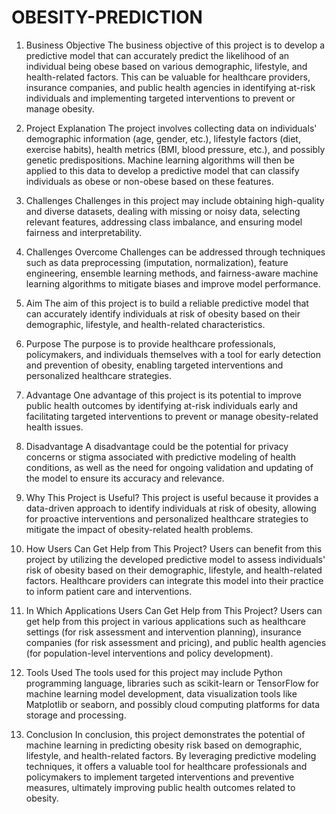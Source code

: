 # OBESITY-PREDICTION

1. Business Objective
   The business objective of this project is to develop a predictive model that can accurately predict the likelihood of an individual being obese based on various demographic, lifestyle, and health-related factors. This can be valuable for healthcare providers, insurance companies, and public health agencies in identifying at-risk individuals and implementing targeted interventions to prevent or manage obesity.

2. Project Explanation
   The project involves collecting data on individuals' demographic information (age, gender, etc.), lifestyle factors (diet, exercise habits), health metrics (BMI, blood pressure, etc.), and possibly genetic predispositions. Machine learning algorithms will then be applied to this data to develop a predictive model that can classify individuals as obese or non-obese based on these features.

3. Challenges
   Challenges in this project may include obtaining high-quality and diverse datasets, dealing with missing or noisy data, selecting relevant features, addressing class imbalance, and ensuring model fairness and interpretability.

4. Challenges Overcome
   Challenges can be addressed through techniques such as data preprocessing (imputation, normalization), feature engineering, ensemble learning methods, and fairness-aware machine learning algorithms to mitigate biases and improve model performance.

5. Aim
   The aim of this project is to build a reliable predictive model that can accurately identify individuals at risk of obesity based on their demographic, lifestyle, and health-related characteristics.

6. Purpose
   The purpose is to provide healthcare professionals, policymakers, and individuals themselves with a tool for early detection and prevention of obesity, enabling targeted interventions and personalized healthcare strategies.

7. Advantage
   One advantage of this project is its potential to improve public health outcomes by identifying at-risk individuals early and facilitating targeted interventions to prevent or manage obesity-related health issues.

8. Disadvantage
   A disadvantage could be the potential for privacy concerns or stigma associated with predictive modeling of health conditions, as well as the need for ongoing validation and updating of the model to ensure its accuracy and relevance.

9. Why This Project is Useful?
   This project is useful because it provides a data-driven approach to identify individuals at risk of obesity, allowing for proactive interventions and personalized healthcare strategies to mitigate the impact of obesity-related health problems.

10. How Users Can Get Help from This Project?
    Users can benefit from this project by utilizing the developed predictive model to assess individuals' risk of obesity based on their demographic, lifestyle, and health-related factors. Healthcare providers can integrate this model into their practice to inform patient care and interventions.

11. In Which Applications Users Can Get Help from This Project?
    Users can get help from this project in various applications such as healthcare settings (for risk assessment and intervention planning), insurance companies (for risk assessment and pricing), and public health agencies (for population-level interventions and policy development).

12. Tools Used
    The tools used for this project may include Python programming language, libraries such as scikit-learn or TensorFlow for machine learning model development, data visualization tools like Matplotlib or seaborn, and possibly cloud computing platforms for data storage and processing.

13. Conclusion
    In conclusion, this project demonstrates the potential of machine learning in predicting obesity risk based on demographic, lifestyle, and health-related factors. By leveraging predictive modeling techniques, it offers a valuable tool for healthcare professionals and policymakers to implement targeted interventions and preventive measures, ultimately improving public health outcomes related to obesity.
